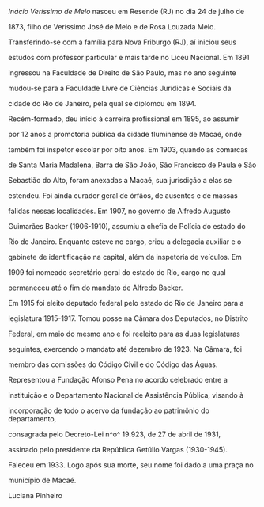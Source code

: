 

*Inácio Veríssimo de Melo* nasceu em Resende (RJ) no dia 24 de julho de

1873, filho de Veríssimo José de Melo e de Rosa Louzada Melo.



Transferindo-se com a família para Nova Friburgo (RJ), aí iniciou seus

estudos com professor particular e mais tarde no Liceu Nacional. Em 1891

ingressou na Faculdade de Direito de São Paulo, mas no ano seguinte

mudou-se para a Faculdade Livre de Ciências Jurídicas e Sociais da

cidade do Rio de Janeiro, pela qual se diplomou em 1894.



Recém-formado, deu início à carreira profissional em 1895, ao assumir

por 12 anos a promotoria pública da cidade fluminense de Macaé, onde

também foi inspetor escolar por oito anos. Em 1903, quando as comarcas

de Santa Maria Madalena, Barra de São João, São Francisco de Paula e São

Sebastião do Alto, foram anexadas a Macaé, sua jurisdição a elas se

estendeu. Foi ainda curador geral de órfãos, de ausentes e de massas

falidas nessas localidades. Em 1907, no governo de Alfredo Augusto

Guimarães Backer (1906-1910), assumiu a chefia de Polícia do estado do

Rio de Janeiro. Enquanto esteve no cargo, criou a delegacia auxiliar e o

gabinete de identificação na capital, além da inspetoria de veículos. Em

1909 foi nomeado secretário geral do estado do Rio, cargo no qual

permaneceu até o fim do mandato de Alfredo Backer.



Em 1915 foi eleito deputado federal pelo estado do Rio de Janeiro para a

legislatura 1915-1917. Tomou posse na Câmara dos Deputados, no Distrito

Federal, em maio do mesmo ano e foi reeleito para as duas legislaturas

seguintes, exercendo o mandato até dezembro de 1923. Na Câmara, foi

membro das comissões do Código Civil e do Código das Águas.



Representou a Fundação Afonso Pena no acordo celebrado entre a

instituição e o Departamento Nacional de Assistência Pública, visando à

incorporação de todo o acervo da fundação ao patrimônio do departamento,

consagrada pelo Decreto-Lei n^o^ 19.923, de 27 de abril de 1931,

assinado pelo presidente da República Getúlio Vargas (1930-1945).



Faleceu em 1933. Logo após sua morte, seu nome foi dado a uma praça no

município de Macaé.



Luciana Pinheiro



